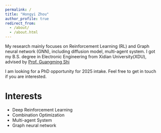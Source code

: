 ```yaml
---
permalink: /
title: "Hongyi Zhou"
author_profile: true
redirect_from:
  - /about/
  - /about.html
---
```


My research mainly focuses on Reinforcement Learning (RL) and Graph neural network (GNN), including diffusion model,
multi-agent system. I got my B.S. degree in Electronic Engineering from Xidian University(XDU), advised by [Prof.
Guangming Shi](https://see.xidian.edu.cn/faculty/gmshi/)

I am looking for a PhD opportunity for 2025 intake. Feel free to get in touch if you are interested.


Interests
======
* Deep Reinforcement Learning
* Combination Optimization
* Multi-agent System
* Graph neural network


